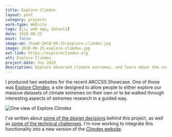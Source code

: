 ```yaml
---
title: Explore Climdex
layout: post
category: projects
work-type: Website
tags: [js, web app, dataviz]
date: 2018-06-25
mast: false
image-sm: thumb-2018-06-25-explore-climdex.jpg
image: 2018-06-25-explore-climdex.jpg
ext-link: https://exploreclimdex.org
alt: Explore Climdex
project-date: Jun 2018
description: Explore observed climate extremes, and learn about the research into them.
---
```

I produced two websites for the recent ARCCSS Showcase. One of those was [Explore Climdex](https://exploreclimdex.org), a site designed to allow people to either explore our massive datasets of climate extremes on their own or to be walked through interesting aspects of extremes research in a guided way.

![One view of Explore Climdex](assets/post-img/2018-06-25-explore-climdex.jpg)

I've written about [some of the design decisions](http://climateextremes.org.au/arccss-showcase-projects/) behind this project, as well as [some of the technical challenges](https://medium.com/@rensa/challenges-visualising-climate-extremes-with-leaflet-7a407162d75f). I'm now working to integrate this functionality into a new version of the [Climdex website](https://climdex.org).
